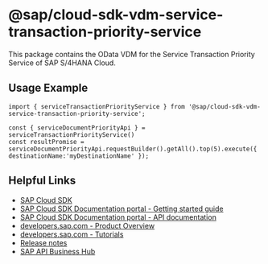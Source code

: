 # @sap/cloud-sdk-vdm-service-transaction-priority-service

This package contains the OData VDM for the Service Transaction Priority Service of SAP S/4HANA Cloud.

## Usage Example
```
import { serviceTransactionPriorityService } from '@sap/cloud-sdk-vdm-service-transaction-priority-service';

const { serviceDocumentPriorityApi } = serviceTransactionPriorityService()
const resultPromise = serviceDocumentPriorityApi.requestBuilder().getAll().top(5).execute({ destinationName:'myDestinationName' });

```

## Helpful Links

- [SAP Cloud SDK](https://github.com/SAP/cloud-sdk-js)
- [SAP Cloud SDK Documentation portal - Getting started guide](https://sap.github.io/cloud-sdk/docs/js/getting-started)
- [SAP Cloud SDK Documentation portal - API documentation](https://sap.github.io/cloud-sdk/docs/js/api)
- [developers.sap.com - Product Overview](https://developers.sap.com/topics/cloud-sdk.html)
- [developers.sap.com - Tutorials](https://developers.sap.com/tutorial-navigator.html?tag=software-product:technology-platform/sap-cloud-sdk&tag=tutorial:type/tutorial&tag=programming-tool:javascript)
- [Release notes](https://help.sap.com/doc/2324e9c3b28748a4ae2ad08166d77675/1.0/en-US/js-index.html)
- [SAP API Business Hub](https://api.sap.com/)
